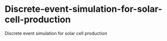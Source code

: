 Discrete-event-simulation-for-solar-cell-production
===================================================

Discrete event simulation for solar cell production
